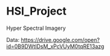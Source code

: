 # HSI_Project
Hyper Spectral Imagery

Data: https://drive.google.com/open?id=0B9DWtIDsM_xPcVUyM0tqRE13azg
